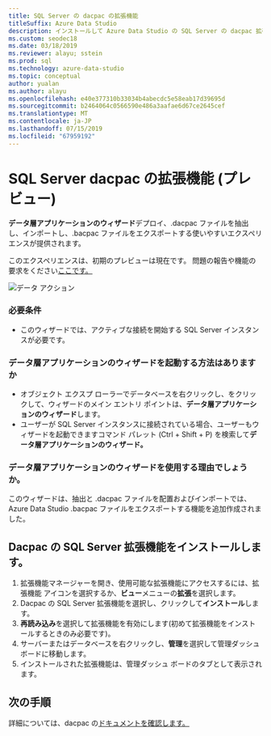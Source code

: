 ```yaml
---
title: SQL Server の dacpac の拡張機能
titleSuffix: Azure Data Studio
description: インストールして Azure Data Studio の SQL Server の dacpac 拡張機能 (プレビュー) を使用します。
ms.custom: seodec18
ms.date: 03/18/2019
ms.reviewer: alayu; sstein
ms.prod: sql
ms.technology: azure-data-studio
ms.topic: conceptual
author: yualan
ms.author: alayu
ms.openlocfilehash: e40e377310b33034b4abecdc5e58eab17d39695d
ms.sourcegitcommit: b2464064c0566590e486a3aafae6d67ce2645cef
ms.translationtype: MT
ms.contentlocale: ja-JP
ms.lasthandoff: 07/15/2019
ms.locfileid: "67959192"
---
```

# <a name="sql-server-dacpac-extension-preview"></a>SQL Server dacpac の拡張機能 (プレビュー)

**データ層アプリケーションのウィザード**デプロイ、.dacpac ファイルを抽出し、インポートし、.bacpac ファイルをエクスポートする使いやすいエクスペリエンスが提供されます。

このエクスペリエンスは、初期のプレビューは現在です。 問題の報告や機能の要求をください[ここです。](https://github.com/microsoft/azuredatastudio/issues)

![データ アクション](media/sql-server-dacpac-extension/data-tier-application-actions.png)

 ### <a name="requirements"></a>必要条件
 * このウィザードでは、アクティブな接続を開始する SQL Server インスタンスが必要です。

 ### <a name="how-do-i-start-the-data-tier-application-wizard"></a>データ層アプリケーションのウィザードを起動する方法はありますか
 * オブジェクト エクスプ ローラーでデータベースを右クリックし、をクリックして、ウィザードのメイン エントリ ポイントは、**データ層アプリケーションのウィザード**します。
 * ユーザーが SQL Server インスタンスに接続されている場合、ユーザーもウィザードを起動できますコマンド パレット (Ctrl + Shift + P) を検索して**データ層アプリケーションのウィザード。**

 ### <a name="why-would-i-use-the-data-tier-application-wizard"></a>データ層アプリケーションのウィザードを使用する理由でしょうか。
 このウィザードは、抽出と .dacpac ファイルを配置およびインポートでは、Azure Data Studio .bacpac ファイルをエクスポートする機能を追加作成されました。

## <a name="install-the-sql-server-dacpac-extension"></a>Dacpac の SQL Server 拡張機能をインストールします。

1. 拡張機能マネージャーを開き、使用可能な拡張機能にアクセスするには、拡張機能 アイコンを選択するか、**ビュー**メニューの**拡張**を選択します。
2. Dacpac の SQL Server 拡張機能を選択し、クリックして**インストール**します。
1. **再読み込み**を選択して拡張機能を有効にします(初めて拡張機能をインストールするときのみ必要です)。
2. サーバーまたはデータベースを右クリックし、**管理**を選択して管理ダッシュ ボードに移動します。
3. インストールされた拡張機能は、管理ダッシュ ボードのタブとして表示されます。

## <a name="next-steps"></a>次の手順

詳細については、dacpac の[ドキュメントを確認します。](https://docs.microsoft.com/sql/relational-databases/data-tier-applications/data-tier-applications?view=sql-server-2017)